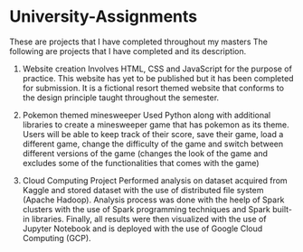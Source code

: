 # University-Assignments
These are projects that I have completed throughout my masters
The following are projects that I have completed and its description.

1) Website creation
Involves HTML, CSS and JavaScript for the purpose of practice. This website has yet to be published but it has been completed for submission.
It is a fictional resort themed website that conforms to the design principle taught throughout the semester.

2) Pokemon themed minesweeper 
Used Python along with additional libraries to create a minesweeper game that has pokemon as its theme.
Users will be able to keep track of their score, save their game, load a different game, change the difficulty of the game and switch between different versions of the game 
(changes the look of the game and excludes some of the functionalities that comes with the game)

3) Cloud Computing Project
Performed analysis on dataset acquired from Kaggle and stored dataset with the use of distributed file system (Apache Hadoop). Analysis process was done with the heelp of Spark clusters with the use of Spark programming techniques and Spark built-in libraries. Finally, all results were then visualized with the use of Jupyter Notebook and is deployed with the use of Google Cloud Computing (GCP). 
